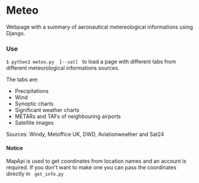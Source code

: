 # Meteo
Webpage with a summary of aeronautical metereological informations using Django.

### Use
<code>$ python3 meteo.py <location> [--sat] </code> to load a page with different tabs from different meteorological informations sources.


The tabs are:
* Precipitations 
* Wind 
* Synoptic charts
* Significant weather charts 
* METARs and TAFs of neighbouring airports 
* Satellite images 

Sources: Windy, Metoffice UK, DWD, Aviationweather and Sat24

#### Notice
MapApi is used to get coordinates from location names and an account is required. If you don't want to make one you can pass the coordinates directly in <code> get_info.py </code>
